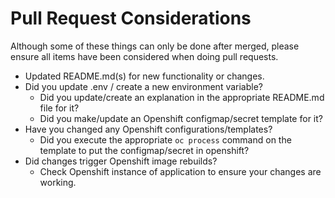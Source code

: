 # Pull Request Considerations

Although some of these things can only be done after merged, please ensure all items have been considered when doing pull requests.

* Updated README.md(s) for new functionality or changes.
* Did you update .env / create a new environment variable?
    * Did you update/create an explanation in the appropriate README.md file for it?
    * Did you make/update an Openshift configmap/secret template for it?
* Have you changed any Openshift configurations/templates?
    * Did you execute the appropriate `oc process` command on the template to put the configmap/secret in openshift?
* Did changes trigger Openshift image rebuilds?
    * Check Openshift instance of application to ensure your changes are working.
